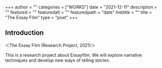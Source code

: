 +++
author = ""
categories = ["WORKS"]
date = "2021-12-11"
description = ""
featured = ""
featuredalt = ""
featuredpath = "date"
linktitle = ""
title = "The Essay Film"
type = "post"
+++

## Introduction

＜The Essay Film (Research Project, 2021)＞

This is a research project about Essayfilm.
We will explore narrative techniques and develop new ways of telling stories.
